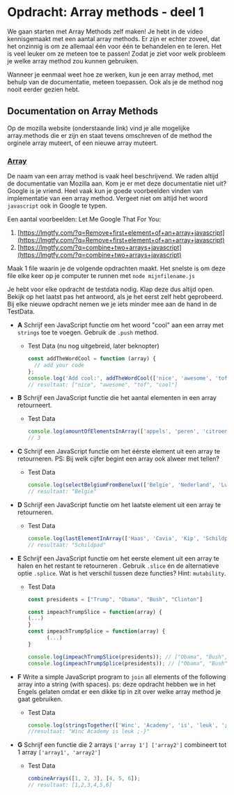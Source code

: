 # Opdracht: Array methods - deel 1

We gaan starten met Array Methods zelf maken! Je hebt in de video kennisgemaakt met een aantal array methods. Er zijn er echter zoveel, dat het onzinnig is om ze allemaal één voor één te behandelen en te leren. Het is veel leuker om ze meteen toe te passen! Zodat je ziet voor welk probleem je welke array method zou kunnen gebruiken.

Wanneer je eenmaal weet hoe ze werken, kun je een array method, met behulp van de documentatie, meteen toepassen. Ook als je de method nog nooit eerder gezien hebt.

## Documentation on Array Methods

Op de mozilla website (onderstaande link) vind je alle mogelijke array.methods die er zijn en staat tevens omschreven of de method the orginele array muteert, of een nieuwe array muteert.

### [Array](https://developer.mozilla.org/en-US/docs/Web/JavaScript/Reference/Global_Objects/Array)

De naam van een array method is vaak heel beschrijvend. We raden altijd de documentatie van Mozilla aan. Kom je er met deze documentatie niet uit? Google is je vriend. Heel vaak kun je goede voorbeelden vinden van implementatie van een array method. Vergeet niet om altijd het woord `javascript` ook in Google te typen.

Een aantal voorbeelden: Let Me Google That For You\:

1. [https://lmgtfy.com/?q=Remove+first+element+of+an+array+javascript](https://lmgtfy.com/?q=Remove+first+element+of+an+array+javascript)
2. [https://lmgtfy.com/?q=combine+two+arrays+javascript](https://lmgtfy.com/?q=combine+two+arrays+javascript)

Maak 1 file waarin je de volgende opdrachten maakt. Het snelste is om deze file elke keer op je computer te runnen met `node mijnfilename.js`

Je hebt voor elke opdracht de testdata nodig. Klap deze dus altijd open. Bekijk op het laatst pas het antwoord, als je het eerst zelf hebt geprobeerd. Bij elke nieuwe opdracht nemen we je iets minder mee aan de hand in de TestData.

- **A** Schrijf een JavaScript functie om het woord "cool" aan een array met `strings` toe te voegen. Gebruik de `.push` method.

  - Test Data (nu nog uitgebreid, later beknopter)

    ```javascript
    const addTheWordCool = function (array) {
      // add your code
    };
    console.log('Add cool:', addTheWordCool(['nice', 'awesome', 'tof']));
    // resultaat: ["nice", "awesome", "tof", "cool"]
    ```

- **B** Schrijf een JavaScript functie die het aantal elementen in een array retourneert.

  - Test Data

    ```javascript
    console.log(amountOfElementsInArray(['appels', 'peren', 'citroenen']));
    // 3
    ```

- **C** Schrijf een JavaScript functie om het éérste element uit een array te retourneren. PS: Bij welk cijfer begint een array ook alweer met tellen?

  - Test Data

    ```javascript
    console.log(selectBelgiumFromBenelux(['Belgie', 'Nederland', 'Luxemburg']));
    // resultaat: "Belgie"
    ```

- **D** Schrijf een JavaScript functie om het laatste element uit een array te retourneren.

  - Test Data

    ```javascript
    console.log(lastElementInArray(['Haas', 'Cavia', 'Kip', 'Schildpad']));
    // resultaat: "Schildpad"
    ```

- **E** Schrijf een JavaScript functie om het eerste element uit een array te halen en het restant te retourneren . Gebruik `.slice` én de alternatieve optie `.splice`. Wat is het verschil tussen deze functies? Hint: `mutability`.

  - Test Data

    ```javascript
    const presidents = ["Trump", "Obama", "Bush", "Clinton"]

    const impeachTrumpSlice = function(array) {
    (...)
    }
    const impeachTrumpSplice = function(array) {
          (...)
    }

    console.log(impeachTrumpSlice(presidents)); // ["Obama", "Bush", "Clinton"]
    console.log(impeachTrumpSplice(presidents)); // ["Obama", "Bush", "Clinton"]
    ```

- **F** Write a simple JavaScript program to `join` all elements of the following array into a string (with spaces). ps: deze opdracht hebben we in het Engels gelaten omdat er een dikke tip in zit over welke array method je gaat gebruiken.

  - Test Data

    ```javascript
    console.log(stringsTogether(['Winc', 'Academy', 'is', 'leuk', ';-}']));
    //resultaat: "Winc Academy is leuk ;-}"
    ```

- **G** Schrijf een functie die 2 arrays `['array 1'] ['array2']` combineert tot 1 array `['array1', 'array2']`

  - Test Data

    ```javascript
    combineArrays([1, 2, 3], [4, 5, 6]);
    // resultaat: [1,2,3,4,5,6]
    ```
